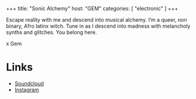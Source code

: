 +++
title: "Sonic Alchemy"
host: "GEM"
categories: [
  "electronic"
]
+++

Escape reality with me and descend into musical alchemy. I’m a queer, non binary, Afro latinx witch. Tune in as I descend into madness with melancholy synths and glitches. You belong here.

x Gem

# Links

- [Soundcloud](https://soundcloud.com/heemfficial)
- [Instagram](https://instagram.com/Geminthenight)
